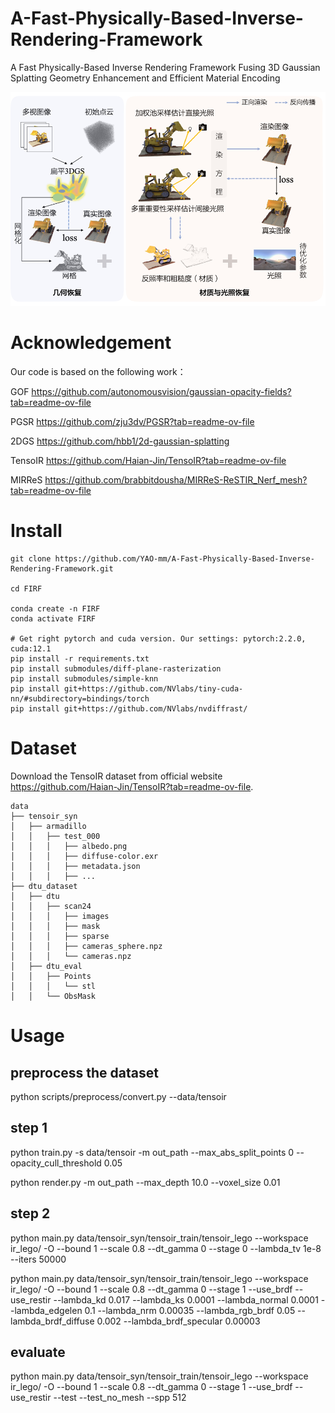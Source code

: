 # A-Fast-Physically-Based-Inverse-Rendering-Framework
A Fast Physically-Based Inverse Rendering Framework Fusing 3D Gaussian Splatting Geometry Enhancement and Efficient Material Encoding

![alt text](./assets/image.png)

# Acknowledgement
Our code is based on the following work：

GOF https://github.com/autonomousvision/gaussian-opacity-fields?tab=readme-ov-file

PGSR https://github.com/zju3dv/PGSR?tab=readme-ov-file

2DGS https://github.com/hbb1/2d-gaussian-splatting

TensoIR https://github.com/Haian-Jin/TensoIR?tab=readme-ov-file

MIRReS https://github.com/brabbitdousha/MIRReS-ReSTIR_Nerf_mesh?tab=readme-ov-file

# Install
```
git clone https://github.com/YAO-mm/A-Fast-Physically-Based-Inverse-Rendering-Framework.git

cd FIRF

conda create -n FIRF
conda activate FIRF

# Get right pytorch and cuda version. Our settings: pytorch:2.2.0, cuda:12.1
pip install -r requirements.txt
pip install submodules/diff-plane-rasterization
pip install submodules/simple-knn
pip install git+https://github.com/NVlabs/tiny-cuda-nn/#subdirectory=bindings/torch
pip install git+https://github.com/NVlabs/nvdiffrast/

```
# Dataset
Download the TensoIR dataset from official website https://github.com/Haian-Jin/TensoIR?tab=readme-ov-file.

```
data
├── tensoir_syn
│   ├── armadillo
│   │   ├── test_000
│   │   │   ├── albedo.png
│   │   │   ├── diffuse-color.exr
│   │   │   ├── metadata.json
│   │   │   ├── ...
├── dtu_dataset
│   ├── dtu
│   │   ├── scan24
│   │   │   ├── images
│   │   │   ├── mask
│   │   │   ├── sparse
│   │   │   ├── cameras_sphere.npz
│   │   │   └── cameras.npz
│   ├── dtu_eval
│   │   ├── Points
│   │   │   └── stl
│   │   └── ObsMask
```

# Usage
##  preprocess the dataset
python scripts/preprocess/convert.py --data/tensoir

## step 1
python train.py -s data/tensoir -m out_path --max_abs_split_points 0 --opacity_cull_threshold 0.05

python render.py -m out_path --max_depth 10.0 --voxel_size 0.01

## step 2
python main.py data/tensoir_syn/tensoir_train/tensoir_lego --workspace ir_lego/ -O --bound 1 --scale 0.8 --dt_gamma 0 --stage 0 --lambda_tv 1e-8 --iters 50000

python main.py data/tensoir_syn/tensoir_train/tensoir_lego --workspace ir_lego/ -O --bound 1 --scale 0.8 --dt_gamma 0 --stage 1 --use_brdf --use_restir --lambda_kd 0.017 --lambda_ks 0.0001 --lambda_normal 0.0001 --lambda_edgelen 0.1 --lambda_nrm 0.00035 --lambda_rgb_brdf 0.05 --lambda_brdf_diffuse 0.002 --lambda_brdf_specular 0.00003

## evaluate
python main.py data/tensoir_syn/tensoir_train/tensoir_lego --workspace ir_lego/ -O --bound 1 --scale 0.8 --dt_gamma 0 --stage 1 --use_brdf --use_restir --test --test_no_mesh --spp 512




